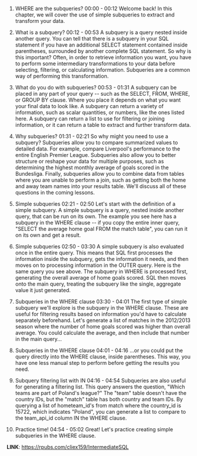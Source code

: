 1. WHERE are the subqueries?
00:00 - 00:12
Welcome back! In this chapter, we will cover the use of simple subqueries to extract and transform your data.

2. What is a subquery?
00:12 - 00:53
A subquery is a query nested inside another query. You can tell that there is a subquery in your SQL statement if you have an additional SELECT statement contained inside parentheses, surrounded by another complete SQL statement. So why is this important? Often, in order to retrieve information you want, you have to perform some intermediary transformations to your data before selecting, filtering, or calculating information. Subqueries are a common way of performing this transformation.

3. What do you do with subqueries?
00:53 - 01:31
A subquery can be placed in any part of your query -- such as the SELECT, FROM, WHERE, or GROUP BY clause. Where you place it depends on what you want your final data to look like. A subquery can return a variety of information, such as scalar quantities, or numbers, like the ones listed here. A subquery can return a list to use for filtering or joining information, or it can return a table to extract and further transform data.

4. Why subqueries?
01:31 - 02:21
So why might you need to use a subquery? Subqueries allow you to compare summarized values to detailed data. For example, compare Liverpool's performance to the entire English Premier League. Subqueries also allow you to better structure or reshape your data for multiple purposes, such as determining the highest monthly average of goals scored in the Bundesliga. Finally, subqueries allow you to combine data from tables where you are unable to perform a join, such as getting both the home and away team names into your results table. We'll discuss all of these questions in the coming lessons.

5. Simple subqueries
02:21 - 02:50
Let's start with the definition of a simple subquery. A simple subquery is a query, nested inside another query, that can be run on its own. The example you see here has a subquery in the WHERE clause -- if you copy the entire inner query, "SELECT the average home goal FROM the match table", you can run it on its own and get a result.

6. Simple subqueries
02:50 - 03:30
A simple subquery is also evaluated once in the entire query. This means that SQL first processes the information inside the subquery, gets the information it needs, and then moves on to processing information in the OUTER query. Here is the same query you see above. The subquery in WHERE is processed first, generating the overall average of home goals scored. SQL then moves onto the main query, treating the subquery like the single, aggregate value it just generated.

7. Subqueries in the WHERE clause
03:30 - 04:01
The first type of simple subquery we'll explore is the subquery in the WHERE clause. These are useful for filtering results based on information you'd have to calculate separately beforehand. Let's generate a list of matches in the 2012/2013 season where the number of home goals scored was higher than overall average. You could calculate the average, and then include that number in the main query...

8. Subqueries in the WHERE clause
04:01 - 04:16
...or you could put the query directly into the WHERE clause, inside parentheses. This way, you have one less manual step to perform before getting the results you need.

9. Subquery filtering list with IN
04:16 - 04:54
Subqueries are also useful for generating a filtering list. This query answers the question, "Which teams are part of Poland's league?" The "team" table doesn't have the country IDs, but the "match" table has both country and team IDs. By querying a list of hometeam_id's from match where the country_id is 15722, which indicates "Poland", you can generate a list to compare to the team_api_id column IN the WHERE clause.

10. Practice time!
04:54 - 05:02
Great! Let's practice creating simple subqueries in the WHERE clause.

**LINK**: https://rpubs.com/cliex159/IntermediateSQL
